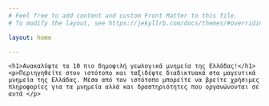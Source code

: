 ```yaml
---
# Feel free to add content and custom Front Matter to this file.
# To modify the layout, see https://jekyllrb.com/docs/themes/#overriding-theme-defaults

layout: home

---
```


    <h1>Ανακαλύψτε τα 10 πιο δημοφιλή γεωλογικά μνημεία της Ελλάδας!</h1>
    <p>Περιηγηθείτε στον ιστότοπο και ταξιδέψτε διαδικτυακά στα μαγευτικά μνημεία της Ελλάδας. Μέσα από τον ιστότοπο μπορείτε να βρείτε χρήσιμες πληροφορίες για τα μνημεία αλλά και δραστηριότητες που οργανώνονται σε αυτά </p>
 

